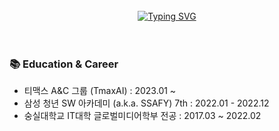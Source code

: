 <div align="center">
  <br><br><br>
  
[![Typing SVG](https://readme-typing-svg.herokuapp.com?font=Oleo+Script&color=FFFFFF&size=35&center=true&vCenter=true&width=404&height=53&lines=%E3%80%80%E3%80%80Hi+there%2C+I'm+Jeongmin.+%E3%80%80%E3%80%80)](https://git.io/typing-svg)
<br><br><br>

</div>

### 📚 Education & Career 
- 티맥스 A&C 그룹 (TmaxAI) : 2023.01 ~
- 삼성 청년 SW 아카데미 (a.k.a. SSAFY) 7th : 2022.01 - 2022.12
- 숭실대학교 IT대학 글로벌미디어학부 전공 : 2017.03 ~ 2022.02



<br />
<!--
<div style="display:flex; justify-content:space-around;">
  <div>
    <img src="http://mazassumnida.wtf/api/v2/generate_badge?boj=jmlee9707">
    <p> - solved in Java ✨ </p>
  </div>
</div>
-->

